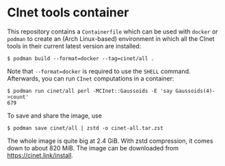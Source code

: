 # CInet tools container

This repository contains a `Containerfile` which can be used with `docker`
or `podman` to create an (Arch Linux-based) environment in which all the
CInet tools in their current latest version are installed:

``` console
$ podman build --format=docker --tag=cinet/all .
```

Note that `--format=docker` is required to use the `SHELL` command.
Afterwards, you can run `CInet` computations in a container:

``` console
$ podman run cinet/all perl -MCInet::Gaussoids -E 'say Gaussoids(4)->count'
679
```

To save and share the image, use

``` console
$ podman save cinet/all | zstd -o cinet-all.tar.zst
```

The whole image is quite big at 2.4 GiB. With zstd compression, it comes
down to about 820 MiB. The image can be downloaded from <https://cinet.link/install>.
